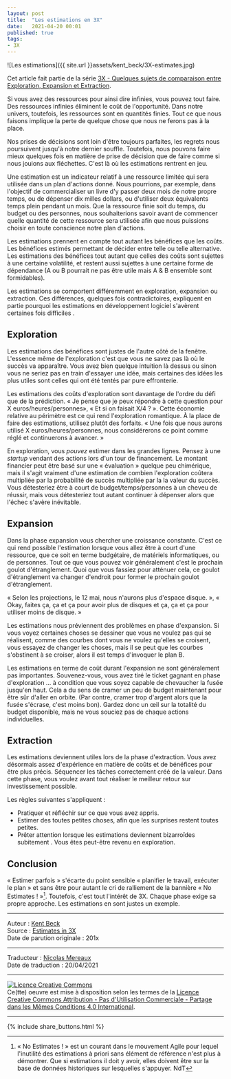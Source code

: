 ```yaml
---
layout: post
title:  "Les estimations en 3X"
date:   2021-04-20 00:01
published: true
tags:
- 3X
---
```


![Les estimations]({{ site.url }}assets/kent_beck/3X-estimates.jpg)

Cet article fait partie de la série [3X - Quelques sujets de comparaison entre Exploration, Expansion et Extraction](http://www.les-traducteurs-agiles.org/2021/04/18/3x-quelques-sujets-de-comparaison-entre-exploration-expansion-et-extraction.html).

Si vous avez des ressources pour ainsi dire infinies, vous pouvez tout faire. Des ressources infinies éliminent le coût de l'opportunité. Dans notre univers, toutefois, les ressources sont en quantités finies. Tout ce que nous faisons implique la perte de quelque chose que nous ne ferons pas à la place.

Nos prises de décisions sont loin d'être toujours parfaites, les regrets nous poursuivent jusqu'à notre dernier souffle. Toutefois, nous pouvons faire mieux quelques fois en matière de prise de décision que de faire comme si nous jouions aux fléchettes. C'est là où les estimations rentrent en jeu.

Une estimation est un indicateur relatif à une ressource limitée qui sera utilisée dans un plan d'actions donné. Nous pourrions, par exemple, dans l'objectif de commercialiser un livre d'y passer deux mois de notre propre temps, ou de dépenser dix milles dollars, ou d'utiliser deux équivalents temps plein pendant un mois. Que la ressource finie soit du temps, du budget ou des personnes, nous souhaiterions savoir avant de commencer quelle quantité de cette ressource sera utilisée afin que nous puissions choisir en toute conscience notre plan d'actions.

Les estimations prennent en compte tout autant les bénéfices que les coûts. Les bénéfices estimés permettant de décider entre telle ou telle alternative. Les estimations des bénéfices tout autant que celles des coûts sont sujettes à une certaine volatilité, et restent aussi sujettes à une certaine forme de dépendance (A ou B pourrait ne pas être utile mais A & B ensemble sont formidables).

Les estimations se comportent différemment en exploration, expansion ou extraction. Ces différences, quelques fois contradictoires, expliquent en partie pourquoi les estimations en développement logiciel s'avèrent certaines fois difficiles .

## Exploration

Les estimations des bénéfices sont justes de l'autre côté de la fenêtre. L'essence même de l'exploration c'est que vous ne savez pas là où le succès va apparaître. Vous avez bien quelque intuition là dessus ou sinon vous ne seriez pas en train d'essayer une idée, mais certaines des idées les plus utiles sont celles qui ont été tentés par pure effronterie.  

Les estimations des coûts d'exploration sont davantage de l'ordre du défi que de la prédiction. « Je pense que je peux répondre à cette question pour X euros/heures/personnes», « Et si on faisait X/4 ? ». Cette économie relative au périmètre est ce qui rend l'exploration romantique. À la place de faire des estimations, utilisez plutôt des forfaits. « Une fois que nous aurons utilisé X euros/heures/personnes, nous considérerons ce point comme réglé et continuerons à avancer. »

En exploration, vous _pouvez_ estimer dans les grandes lignes. Pensez à une _startup_ vendant des actions lors d'un tour de financement. Le montant financier peut être basé sur une « évaluation » quelque peu chimérique, mais il s'agit vraiment d'une estimation de combien l'exploration coûtera multipliée par la probabilité de succès multipliée par la la valeur du succès. Vous détesteriez être à court de budget/temps/personnes à un cheveu de réussir, mais vous détesteriez tout autant continuer à dépenser alors que l'échec s'avère inévitable.

## Expansion

Dans la phase expansion vous chercher une croissance constante. C'est ce qui rend possible l'estimation lorsque vous allez être à court d'une ressource, que ce soit en terme budgétaire, de matériels informatiques, ou de personnes. Tout ce que vous pouvez voir généralement c'est le prochain goulot d'étranglement. Quoi que vous fassiez pour atténuer cela, ce goulot d'étranglement va changer d'endroit pour former le prochain goulot d'étranglement.

« Selon les projections, le 12 mai, nous n'aurons plus d'espace disque. », « Okay, faites ça, ça et ça pour avoir plus de disques et ça, ça et ça pour utiliser moins de disque. »  

Les estimations nous préviennent des problèmes en phase d'expansion. Si vous voyez certaines choses se dessiner que vous ne voulez pas qui se réalisent, comme des courbes dont vous ne voulez qu'elles se croisent, vous essayez de changer les choses, mais il se peut que les courbes s'obstinent à se croiser, alors il est temps d'invoquer le plan B.

Les estimations en terme de coût durant l'expansion ne sont généralement pas importantes. Souvenez-vous, vous avez tiré le ticket gagnant en phase d'exploration … à condition que vous soyez capable de chevaucher la fusée jusqu'en haut. Cela a du sens de cramer un peu de budget maintenant pour être sûr d'aller en orbite. (Par contre, cramer trop d'argent alors que la fusée s'écrase, c'est moins bon). Gardez donc un œil sur la totalité du budget disponible, mais ne vous souciez pas de chaque actions individuelles.

## Extraction

Les estimations deviennent utiles lors de la phase d'extraction. Vous avez désormais assez d'expérience en matière de coûts et de bénéfices pour être plus précis. Séquencer les tâches correctement créé de la valeur. Dans cette phase, vous voulez avant tout réaliser le meilleur retour sur investissement possible.

Les règles suivantes s'appliquent :

- Pratiquer et réfléchir sur ce que vous avez appris.
- Estimer des toutes petites choses, afin que les surprises restent toutes petites.
- Prêter attention lorsque les estimations deviennent bizarroïdes subitement . Vous êtes peut-être revenu en exploration.

## Conclusion

« Estimer parfois » s'écarte du point sensible « planifier le travail, exécuter le plan » et sans être pour autant le cri de ralliement de la bannière « No Estimates ! »[^1]. Toutefois, c'est tout l'intérêt de 3X. Chaque phase exige sa propre approche. Les estimations en sont justes un exemple.

[^1]: « No Estimates ! » est un courant dans le mouvement Agile pour lequel l'inutilité des estimations à priori sans élément de référence n'est plus à démontrer. Que si estimations il doit y avoir, elles doivent être sur la base de données historiques sur lesquelles s'appuyer. NdT

---
Auteur : [Kent Beck](https://medium.com/@kentbeck_7670/about)  
Source : [Estimates in 3X](https://www.facebook.com/notes/kent-beck/estimates-in-3x/1242012852498243)  
Date de parution originale : 201x  

---
Traducteur : [Nicolas Mereaux](http://www.les-traducteurs-agiles.org/traducteurs/)   
Date de traduction : 20/04/2021  

---

<a rel="license" href="http://creativecommons.org/licenses/by-nc-sa/4.0/"><img alt="Licence Creative Commons" style="border-width:0" src="http://i.creativecommons.org/l/by-nc-sa/4.0/88x31.png" /></a><br />Ce(tte) oeuvre est mise à disposition selon les termes de la <a rel="license" href="http://creativecommons.org/licenses/by-nc-sa/4.0/">Licence Creative Commons Attribution - Pas d'Utilisation Commerciale - Partage dans les Mêmes Conditions 4.0 International</a>.

---

{% include share_buttons.html %}
